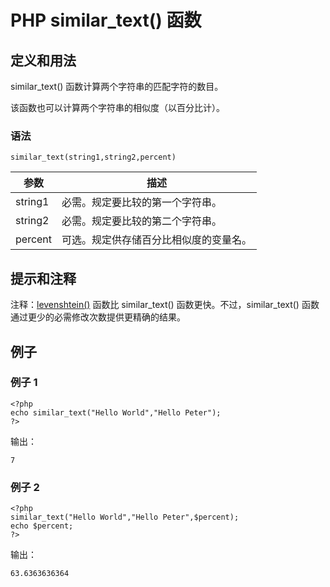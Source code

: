 # PHP similar_text() 函数



## 定义和用法

similar_text() 函数计算两个字符串的匹配字符的数目。

该函数也可以计算两个字符串的相似度（以百分比计）。

### 语法

```
similar_text(string1,string2,percent)
```

| 参数 | 描述 |
| --- | --- |
| string1 | 必需。规定要比较的第一个字符串。 |
| string2 | 必需。规定要比较的第二个字符串。 |
| percent | 可选。规定供存储百分比相似度的变量名。 |

## 提示和注释

注释：[levenshtein()](/php/func_string_levenshtein.asp "PHP levenshtein() 函数") 函数比 similar_text() 函数更快。不过，similar_text() 函数通过更少的必需修改次数提供更精确的结果。

## 例子

### 例子 1

```
<?php
echo similar_text("Hello World","Hello Peter");
?>
```

输出：

```
7
```

### 例子 2

```
<?php
similar_text("Hello World","Hello Peter",$percent);
echo $percent;
?>
```

输出：

```
63.6363636364
```



